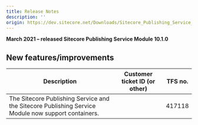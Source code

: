 ```yaml
---
title: Release Notes
description: ''
origin: https://dev.sitecore.net/Downloads/Sitecore_Publishing_Service_Module/10x/Sitecore_Publishing_Service_Module_1010/Release_Notes
---
```


**March 2021 – released Sitecore Publishing Service Module 10.1.0**

## New features/improvements

 | Description | Customer ticket ID (or other) | TFS no. |
 | --- | --- | --- |
 | The Sitecore Publishing Service and the Sitecore Publishing Service Module now ​support containers. |  | 417118 |